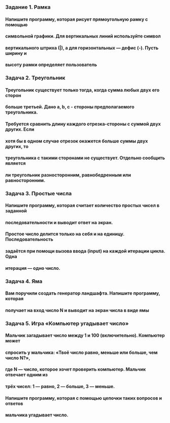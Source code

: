 ### Задание 1. Рамка
#### Напишите программу, которая рисует прямоугольную рамку с помощью
#### символьной графики. Для вертикальных линий используйте символ
#### вертикального штриха (|), а для горизонтальных — дефис (-). Пусть ширину и
#### высоту рамки определяет пользователь

### Задача 2. Треугольник
#### Треугольник существует только тогда, когда сумма любых двух его сторон
#### больше третьей. Дано a, b, c - стороны предполагаемого треугольника.
#### Требуется сравнить длину каждого отрезка-стороны с суммой двух других. Если
#### хотя бы в одном случае отрезок окажется больше суммы двух других, то
#### треугольника с такими сторонами не существует. Отдельно сообщить является
#### ли треугольник разносторонним, равнобедренным или равносторонним.

### Задача 3. Простые числа
#### Напишите программу, которая считает количество простых чисел в заданной
#### последовательности и выводит ответ на экран.
#### Простое число делится только на себя и на единицу. Последовательность
#### задаётся при помощи вызова ввода (input) на каждой итерации цикла. Одна
#### итерация — одно число.

### Задача 4. Яма
#### Вам поручили создать генератор ландшафта. Напишите программу, которая
#### получает на вход число N и выводит на экран числа в виде ямы

### Задача 5. Игра «Компьютер угадывает число»
#### Мальчик загадывает число между 1 и 100 (включительно). Компьютер может
#### спросить у мальчика: «Твоё число равно, меньше или больше, чем число N?»,
#### где N — число, которое хочет проверить компьютер. Мальчик отвечает одним из
#### трёх чисел: 1 — равно, 2 — больше, 3 — меньше.
#### Напишите программу, которая с помощью цепочки таких вопросов и ответов
#### мальчика угадывает число.
